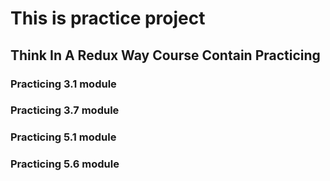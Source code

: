 # This is practice project

## Think In A Redux Way Course Contain Practicing

### Practicing 3.1 module

### Practicing 3.7 module

### Practicing 5.1 module
### Practicing 5.6 module
